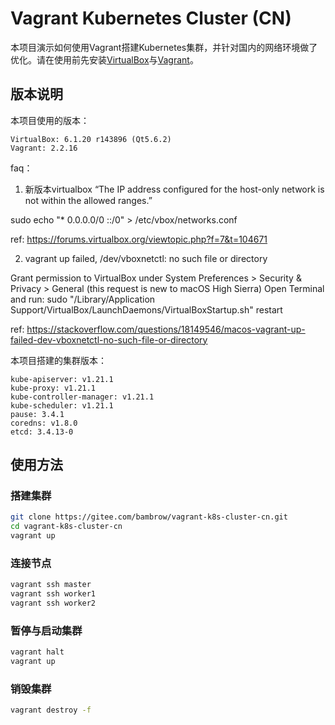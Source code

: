 # Vagrant Kubernetes Cluster (CN)


本项目演示如何使用Vagrant搭建Kubernetes集群，并针对国内的网络环境做了优化。请在使用前先安装[VirtualBox](https://www.virtualbox.org/wiki/Downloads)与[Vagrant](https://www.vagrantup.com/docs/installation)。

## 版本说明

本项目使用的版本：
```
VirtualBox: 6.1.20 r143896 (Qt5.6.2)
Vagrant: 2.2.16
```

faq：
1. 新版本virtualbox “The IP address configured for the host-only network is not within the
allowed ranges.”

sudo echo "* 0.0.0.0/0 ::/0" > /etc/vbox/networks.conf

ref: https://forums.virtualbox.org/viewtopic.php?f=7&t=104671

2. vagrant up failed, /dev/vboxnetctl: no such file or directory

Grant permission to VirtualBox under System Preferences > Security & Privacy > General (this request is new to macOS High Sierra)
Open Terminal and run: sudo "/Library/Application Support/VirtualBox/LaunchDaemons/VirtualBoxStartup.sh" restart

ref: https://stackoverflow.com/questions/18149546/macos-vagrant-up-failed-dev-vboxnetctl-no-such-file-or-directory



本项目搭建的集群版本：
```
kube-apiserver: v1.21.1
kube-proxy: v1.21.1
kube-controller-manager: v1.21.1
kube-scheduler: v1.21.1
pause: 3.4.1
coredns: v1.8.0
etcd: 3.4.13-0  
```

## 使用方法

### 搭建集群
```bash
git clone https://gitee.com/bambrow/vagrant-k8s-cluster-cn.git
cd vagrant-k8s-cluster-cn
vagrant up
```

### 连接节点
```bash
vagrant ssh master
vagrant ssh worker1
vagrant ssh worker2
```

### 暂停与启动集群
```bash
vagrant halt
vagrant up
```

### 销毁集群
```bash
vagrant destroy -f
```
